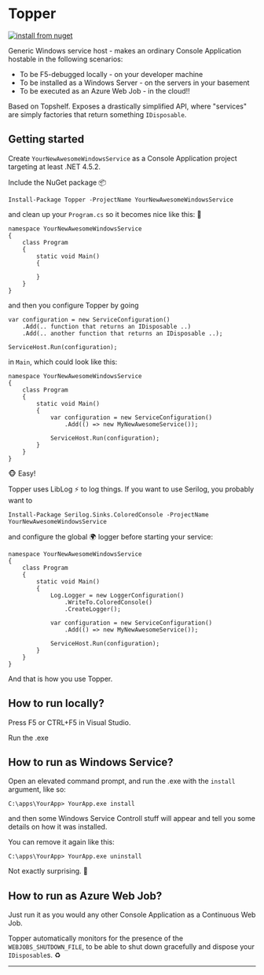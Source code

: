# Topper

[![install from nuget](https://img.shields.io/nuget/v/Topper.svg?style=flat-square)](https://www.nuget.org/packages/Topper)

Generic Windows service host - makes an ordinary Console Application hostable in the following scenarios:

* To be F5-debugged locally - on your developer machine
* To be installed as a Windows Server - on the servers in your basement
* To be executed as an Azure Web Job - in the cloud!!

Based on Topshelf. Exposes a drastically simplified API, where "services" are simply factories that return something `IDisposable`.

## Getting started

Create `YourNewAwesomeWindowsService` as a Console Application project targeting at least .NET 4.5.2.

Include the NuGet package :package: 

    Install-Package Topper -ProjectName YourNewAwesomeWindowsService

and clean up your `Program.cs` so it becomes nice like this: :sunflower: 

    namespace YourNewAwesomeWindowsService
    {
        class Program
        {
            static void Main()
            {
                
            }
        }
    }

and then you configure Topper by going

	var configuration = new ServiceConfiguration()
		.Add(.. function that returns an IDisposable ..)
		.Add(.. another function that returns an IDisposable ..);

	ServiceHost.Run(configuration);

in `Main`, which could look like this:

    namespace YourNewAwesomeWindowsService
    {
        class Program
        {
            static void Main()
            {
                var configuration = new ServiceConfiguration()
                    .Add(() => new MyNewAwesomeService());

                ServiceHost.Run(configuration);                
            }
        }
    }

:monkey_face: Easy!

Topper uses LibLog :zap: to log things.  If you want to use Serilog, you probably want to

    Install-Package Serilog.Sinks.ColoredConsole -ProjectName YourNewAwesomeWindowsService

and configure the global :earth_africa: logger before starting your service:

    namespace YourNewAwesomeWindowsService
    {
        class Program
        {
            static void Main()
            {
                Log.Logger = new LoggerConfiguration()
                    .WriteTo.ColoredConsole()
                    .CreateLogger();

                var configuration = new ServiceConfiguration()
                    .Add(() => new MyNewAwesomeService());

                ServiceHost.Run(configuration);                
            }
        }
    }


And that is how you use Topper.

## How to run locally?

Press F5 or CTRL+F5 in Visual Studio.

Run the .exe

## How to run as Windows Service?

Open an elevated command prompt, and run the .exe with the `install` argument, like so:

```dos
C:\apps\YourApp> YourApp.exe install
```

and then some Windows Service Controll stuff will appear and tell you some details on how it was installed.

You can remove it again like this:

```dos
C:\apps\YourApp> YourApp.exe uninstall
```

Not exactly surprising. :clap:

## How to run as Azure Web Job?

Just run it as you would any other Console Application as a Continuous Web Job.

Topper automatically monitors for the presence of the `WEBJOBS_SHUTDOWN_FILE`, to be able to shut down gracefully and dispose your `IDisposable`s. :recycle:

---


